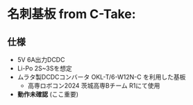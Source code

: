 # 名刺基板 from C-Take: 
## 仕様
- 5V 6A出力DCDC
- Li-Po 2S~3Sを想定
- ムラタ製DCDCコンバータ OKL-T/6-W12N-C を利用した基板
	- 高専ロボコン2024 茨城高専Bチーム R1にて使用
- **動作未確認** (ここ重要)